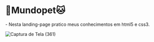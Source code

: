 # 🐶Mundopet🐱

<p>- Nesta landing-page pratico meus conhecimentos em html5 e css3.</p>

![Captura de Tela (361)](https://user-images.githubusercontent.com/95312789/187049403-912a5df7-c227-4815-bd89-0c9687fee480.png)

